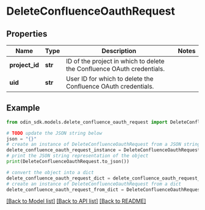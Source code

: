 # DeleteConfluenceOauthRequest


## Properties

Name | Type | Description | Notes
------------ | ------------- | ------------- | -------------
**project_id** | **str** | ID of the project in which to delete the Confluence OAuth credentials. | 
**uid** | **str** | User ID for which to delete the Confluence OAuth credentials. | 

## Example

```python
from odin_sdk.models.delete_confluence_oauth_request import DeleteConfluenceOauthRequest

# TODO update the JSON string below
json = "{}"
# create an instance of DeleteConfluenceOauthRequest from a JSON string
delete_confluence_oauth_request_instance = DeleteConfluenceOauthRequest.from_json(json)
# print the JSON string representation of the object
print(DeleteConfluenceOauthRequest.to_json())

# convert the object into a dict
delete_confluence_oauth_request_dict = delete_confluence_oauth_request_instance.to_dict()
# create an instance of DeleteConfluenceOauthRequest from a dict
delete_confluence_oauth_request_from_dict = DeleteConfluenceOauthRequest.from_dict(delete_confluence_oauth_request_dict)
```
[[Back to Model list]](../README.md#documentation-for-models) [[Back to API list]](../README.md#documentation-for-api-endpoints) [[Back to README]](../README.md)


